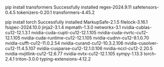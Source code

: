 pip install transformers
Successfully installed regex-2024.9.11 safetensors-0.4.5 tokenizers-0.20.1 transformers-4.45.2

pip install torch
Successfully installed MarkupSafe-2.1.5 filelock-3.16.1 fsspec-2024.10.0 jinja2-3.1.4 mpmath-1.3.0 networkx-3.1 nvidia-cublas-cu12-12.1.3.1 nvidia-cuda-cupti-cu12-12.1.105 nvidia-cuda-nvrtc-cu12-12.1.105 nvidia-cuda-runtime-cu12-12.1.105 nvidia-cudnn-cu12-9.1.0.70 nvidia-cufft-cu12-11.0.2.54 nvidia-curand-cu12-10.3.2.106 nvidia-cusolver-cu12-11.4.5.107 nvidia-cusparse-cu12-12.1.0.106 nvidia-nccl-cu12-2.20.5 nvidia-nvjitlink-cu12-12.6.77 nvidia-nvtx-cu12-12.1.105 sympy-1.13.3 torch-2.4.1 triton-3.0.0 typing-extensions-4.12.2

